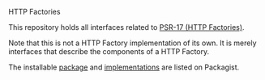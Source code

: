 HTTP Factories


This repository holds all interfaces related to [PSR-17 (HTTP Factories)][psr-url].

Note that this is not a HTTP Factory implementation of its own. It is merely interfaces that describe the components of a HTTP Factory.

The installable [package][package-url] and [implementations][implementation-url] are listed on Packagist.

[psr-url]: https://www.php-fig.org/psr/psr-17/
[package-url]: https://packagist.org/packages/psr/http-factory
[implementation-url]: https://packagist.org/providers/psr/http-factory-implementation
